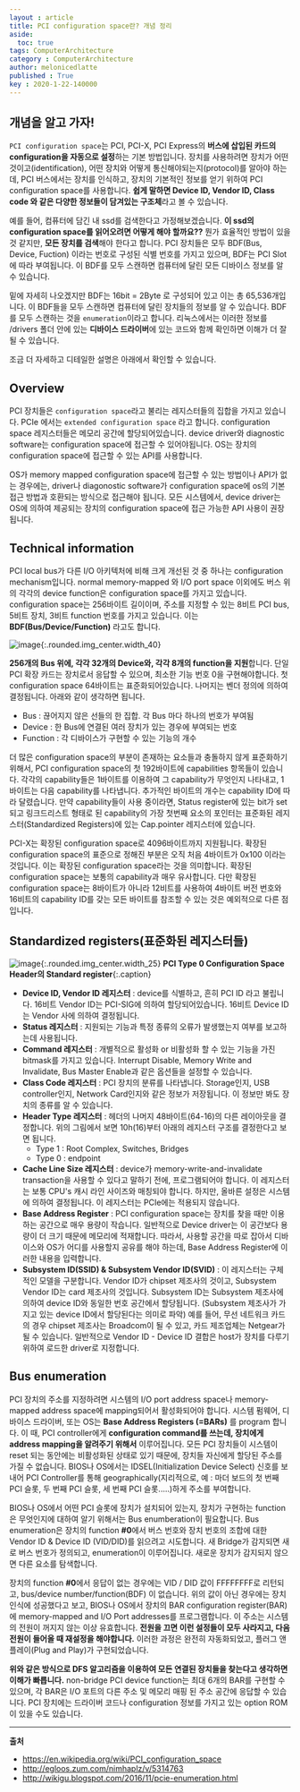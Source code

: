 ```yaml
---
layout : article
title: PCI configuration space란? 개념 정리
aside:
  toc: true
tags: ComputerArchitecture
category : ComputerArchitecture
author: melonicedlatte
published : True
key : 2020-1-22-140000
---
```


## 개념을 알고 가자!
`PCI configuration space`는 PCI, PCI-X, PCI Express의 **버스에 삽입된 카드의 configuration을 자동으로 설정**하는 기본 방법입니다. 장치를 사용하려면 장치가 어떤 것이고(identification), 어떤 장치와 어떻게 통신해야되는지(protocol)를 알아야 하는데, PCI 버스에서는 장치를 인식하고, 장치의 기본적인 정보를 얻기 위하여 PCI configuration space를 사용합니다. **쉽게 말하면 Device ID, Vendor ID, Class code 와 같은 다양한 정보들이 담겨있는 구조체**라고 볼 수 있습니다.  

예를 들어, 컴퓨터에 담긴 내 ssd를 검색한다고 가정해보겠습니다. **이 ssd의 configuration space를 읽어오려면 어떻게 해야 할까요??** 뭔가 효율적인 방법이 있을 것 같지만, **모든 장치를 검색**해야 한다고 합니다. PCI 장치들은 모두 BDF(Bus, Device, Fuction) 이라는 번호로 구성된 식별 번호를 가지고 있으며, BDF는 PCI Slot에 따라 부여됩니다. 이 BDF를 모두 스캔하면 컴퓨터에 달린 모든 디바이스 정보를 알 수 있습니다. 

밑에 자세히 나오겠지만 BDF는 16bit = 2Byte 로 구성되어 있고 이는 총 65,536개입니다. 이 BDF들을 모두 스캔하면 컴퓨터에 달린 장치들의 정보를 알 수 있습니다. BDF를 모두 스캔하는 것을 `enumeration`이라고 합니다. 리눅스에서는 이러한 정보를 /drivers 폴더 안에 있는 **디바이스 드라이버**에 있는 코드와 함께 확인하면 이해가 더 잘 될 수 있습니다. 

조금 더 자세하고 디테일한 설명은 아래에서 확인할 수 있습니다.


## Overview
PCI 장치들은 `configuration space`라고 불리는 레지스터들의 집합을 가지고 있습니다. PCIe 에서는 `extended configuration space` 라고 합니다. configuration space 레지스터들은 메모리 공간에 할당되어있습니다. device driver와 diagnostic software는 configuration space에 접근할 수 있어야됩니다. OS는 장치의 configuration space에 접근할 수 있는 API를 사용합니다.

OS가 memory mapped configuration space에 접근할 수 있는 방법이나 API가 없는 경우에는, driver나 diagonostic software가 configuration space에 os의 기본 접근 방법과 호환되는 방식으로 접근해야 됩니다. 모든 시스템에서, device driver는 OS에 의하여 제공되는 장치의 configuration space에 접근 가능한 API 사용이 권장됩니다.


## Technical information
PCI local bus가 다른 I/O 아키텍처에 비해 크게 개선된 것 중 하나는 configuration mechanism입니다. normal memory-mapped 와 I/O port space 이외에도 버스 위의 각각의 device function은 configuration space를 가지고 있습니다. configuration space는 256바이트 길이이며, 주소를 지정할 수 있는 8비트 PCI bus, 5비트 장치, 3비트 function 번호를 가지고 있습니다. 이는 **BDF(Bus/Device/Function)** 라고도 합니다.

![image](/assets/images/202001/7F0336EB-E7A2-44F9-816A-CA94FCD561ED.png){:.rounded.img_center.width_40}

**256개의 Bus 위에, 각각 32개의 Device와, 각각 8개의 function을 지원**합니다. 단일 PCI 확장 카드는 장치로서 응답할 수 있으며, 최소한 기능 번호 0을 구현해야합니다. 첫 configuration space 64바이트는 표준화되어있습니다. 나머지는 벤더 정의에 의하여 결정됩니다. 아래와 같이 생각하면 됩니다.

- Bus : 끊어지지 않은 선들의 한 집합. 각 Bus 마다 하나의 번호가 부여됨
- Device : 한 Bus에 연결된 여러 장치가 있는 경우에 부여되는 번호
- Function : 각 디바이스가 구현할 수 있는 기능의 개수

더 많은 configuration space의 부분이 존재하는 요소들과 충돌하지 않게 표준화하기 위해서, PCI configuration space의 첫 192바이트에 capabilities 항목들이 있습니다. 각각의 capability들은 1바이트를 이용하여 그 capability가 무엇인지 나타내고, 1바이트는 다음 capability를 나타냅니다. 추가적인 바이트의 개수는 capability ID에 따라 달렸습니다. 만약 capability들이 사용 중이라면, Status register에 있는 bit가 set되고 링크드리스트 형태로 된 capability의 가장 첫번째 요소의 포인터는 표준화된 레지스터(Standardized Registers)에 있는 Cap.pointer 레지스터에 있습니다. 

PCI-X는 확장된 configuration space로 4096바이트까지 지원됩니다. 확장된 configuration space의 표준으로 정해진 부분은 오직 처음 4바이트가 0x100 이라는 것입니다. 이는 확장된 configuration space라는 것을 의미합니다. 확장된 configuration space는 보통의 capability과 매우 유사합니다. 다만 확장된 configuration space는 8바이트가 아니라 12비트를 사용하여 4바이트 버전 번호와 16비트의 capability ID를 갖는 모든 바이트를 참조할 수 있는 것은 예외적으로 다른 점입니다. 


## Standardized registers(표준화된 레지스터들)
![image](/assets/images/202001/AA2C7852-8969-4940-A83D-10869851EAD1.png){:.rounded.img_center.width_25} 
**PCI Type 0 Configuration Space Header의 Standard register**{:.caption}

- **Device ID, Vendor ID 레지스터** : device를 식별하고, 흔히 PCI ID 라고 불립니다. 16비트 Vendor ID는 PCI-SIG에 의하여 할당되어있습니다. 16비트 Device ID는 Vendor 사에 의하여 결정됩니다. 
- **Status 레지스터** : 지원되는 기능과 특정 종류의 오류가 발생했는지 여부를 보고하는데 사용됩니다. 
- **Command 레지스터** : 개별적으로 활성화 or 비활성화 할 수 있는 기능을 가진 bitmask를 가지고 있습니다. Interrupt Disable, Memory Write and Invalidate, Bus Master Enable과 같은 옵션들을 설정할 수 있습니다. 
- **Class Code 레지스터** : PCI 장치의 분류를 나타냅니다. Storage인지, USB controller인지, Network Card인지와 같은 정보가 저장됩니다. 이 정보만 봐도 장치의 종류를 알 수 있습니다. 
- **Header Type 레지스터** : 헤더의 나머지 48바이트(64-16)의 다른 레이아웃을 결정합니다. 위의 그림에서 보면 10h(16)부터 아래의 레지스터 구조를 결정한다고 보면 됩니다. 
	- Type 1 : Root Complex, Switches, Bridges
	- Type 0 : endpoint
- **Cache Line Size 레지스터** : device가 memory-write-and-invalidate transaction을 사용할 수 있다고 말하기 전에, 프로그램되어야 합니다. 이 레지스터는 보통 CPU's 캐시 라인 사이즈와 매칭되야 합니다. 하지만, 올바른 설정은 시스템에 의하여 결정됩니다. 이 레지스터는 PCIe에는 적용되지 않습니다.
- **Base Address Register** : PCI configuration space는 장치를 찾을 때만 이용하는 공간으로 매우 용량이 작습니다. 일반적으로 Device driver는 이 공간보다 용량이 더 크기 때문에 메모리에 적재합니다. 따라서, 사용할 공간을 따로 잡아서 디바이스와 OS가 어디를 사용할지 공유를 해야 하는데, Base Address Register에 이러한 내용을 입력합니다. 
- **Subsystem ID(SSID) & Subsystem Vendor ID(SVID)** : 이 레지스터는 구체적인 모델을 구분합니다. Vendor ID가 chipset 제조사의 것이고, Subsystem Vendor ID는 card 제조사의 것입니다. Subsystem ID는 Subsystem 제조사에 의하여 device ID와 동일한 번호 공간에서 할당됩니다. (Subsystem 제조사가 가지고 있는 device ID에서 할당된다는 의미로 파악) 예를 들어, 무선 네트워크 카드의 경우 chipset 제조사는 Broadcom이 될 수 있고, 카드 제조업체는 Netgear가 될 수 있습니다. 일반적으로 Vendor ID - Device ID 결합은 host가 장치를 다루기 위하여 로드한 driver로 지정합니다. 


## Bus enumeration
PCI 장치의 주소를 지정하려면 시스템의 I/O port address space나 memory-mapped address space에 mapping되어서 활성화되어야 합니다. 시스템 펌웨어, 디바이스 드라이버, 또는 OS는 **Base Address Registers (=BARs)** 를 program 합니다. 이 때, PCI controller에게 **configuration command를 쓰는데, 장치에게 address mapping을 알려주기 위해서** 이루어집니다. 모든 PCI 장치들이 시스템이 reset 되는 동안에는 비활성화된 상태로 있기 때문에, 장치들 자신에게 할당된 주소를 가질 수 없습니다. BIOS나 OS에서는 IDSEL(Initialization Device Select) 신호를 보내어 PCI Controller를 통해 geographically(지리적으로, 예 : 마더 보드의 첫 번째 PCI 슬롯, 두 번째 PCI 슬롯, 세 번째 PCI 슬롯.....)하게 주소를 부여합니다.

BIOS나 OS에서 어떤 PCI 슬롯에 장치가 설치되어 있는지, 장치가 구현하는 function은 무엇인지에 대하여 알기 위해서는 Bus enumberation이 필요합니다. Bus enumeration은 장치의 function **#0**에서 버스 번호와 장치 번호의 조합에 대한 Vendor ID & Device ID (VID/DID)를 읽으려고 시도합니다. 새 Bridge가 감지되면 새로 버스 번호가 정의되고, enumeration이 이루어집니다. 새로운 장치가 감지되지 않으면 다른 요소를 탐색합니다.

장치의 function **#0**에서 응답이 없는 경우에는 VID / DID 값이 FFFFFFFF로 리턴되고, bus/device number/function(BDF) 이 없습니다. 위의 값이 아닌 경우에는 장치 인식에 성공했다고 보고, BIOS나 OS에서 장치의 BAR configuration register(BAR)에 memory-mapped and I/O Port addresses를 프로그램합니다. 이 주소는 시스템의 전원이 꺼지지 않는 이상 유효합니다. **전원을 끄면 이런 설정들이 모두 사라지고, 다음 전원이 들어올 때 재설정을 해야합니다.** 이러한 과정은 완전히 자동화되었고, 플러그 앤 플레이(Plug and Play)가 구현되었습니다. 

**위와 같은 방식으로 DFS 알고리즘을 이용하여 모든 연결된 장치들을 찾는다고 생각하면 이해가 빠릅니다.**  non-bridge PCI device function는 최대 6개의 BAR를 구현할 수 있으며, 각 BAR은 I/O 포트의 다른 주소 및 메모리 매핑 된 주소 공간에 응답할 수 있습니다. PCI 장치에는 드라이버 코드나 configuration 정보를 가지고 있는 option ROM이 있을 수도 있습니다.


---
**출처**
- https://en.wikipedia.org/wiki/PCI_configuration_space
- http://egloos.zum.com/nimhaplz/v/5314763
- http://wikigu.blogspot.com/2016/11/pcie-enumeration.html
